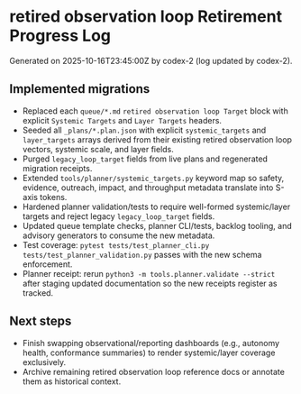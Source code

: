 # retired observation loop Retirement Progress Log

Generated on 2025-10-16T23:45:00Z by codex-2 (log updated by codex-2).

## Implemented migrations
- Replaced each `queue/*.md` `retired observation loop Target` block with explicit `Systemic Targets` and `Layer Targets` headers.
- Seeded all `_plans/*.plan.json` with explicit `systemic_targets` and `layer_targets` arrays derived from their existing retired observation loop vectors, systemic scale, and layer fields.
- Purged `legacy_loop_target` fields from live plans and regenerated migration receipts.
- Extended `tools/planner/systemic_targets.py` keyword map so safety, evidence, outreach, impact, and throughput metadata translate into S-axis tokens.
- Hardened planner validation/tests to require well-formed systemic/layer targets and reject legacy `legacy_loop_target` fields.
- Updated queue template checks, planner CLI/tests, backlog tooling, and advisory generators to consume the new metadata.
- Test coverage: `pytest tests/test_planner_cli.py tests/test_planner_validation.py` passes with the new schema enforcement.
- Planner receipt: rerun `python3 -m tools.planner.validate --strict` after staging updated documentation so the new receipts register as tracked.

## Next steps
- Finish swapping observational/reporting dashboards (e.g., autonomy health, conformance summaries) to render systemic/layer coverage exclusively.
- Archive remaining retired observation loop reference docs or annotate them as historical context.
